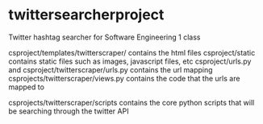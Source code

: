 # twittersearcherproject
Twitter hashtag searcher for Software Engineering 1 class

csproject/templates/twitterscraper/ contains the html files
csproject/static contains static files such as images, javascript files, etc
csproject/urls.py and csproject/twitterscraper/urls.py contains the url mapping
csprojects/twitterscraper/views.py contains the code that the urls are mapped to

csprojects/twitterscraper/scripts contains the core python scripts that will be searching through the twitter API

